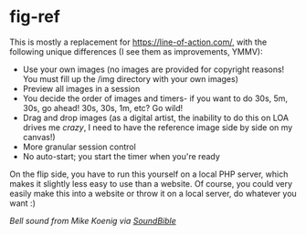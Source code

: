 # fig-ref
This is mostly a replacement for https://line-of-action.com/, with the following unique differences (I see them as improvements, YMMV):
* Use your own images (no images are provided for copyright reasons!  You must fill up the /img directory with your own images)
* Preview all images in a session
* You decide the order of images and timers- if you want to do 30s, 5m, 30s, go ahead! 30s, 30s, 1m, etc? Go wild! 
* Drag and drop images (as a digital artist, the inability to do this on LOA drives me *crazy*, I need to have the reference image side by side on my canvas!)
* More granular session control
* No auto-start; you start the timer when you're ready

On the flip side, you have to run this yourself on a local PHP server, which makes it slightly less easy to use than a website. Of course, you could very easily make this into a website or throw it on a local server, do whatever you want :) 

*Bell sound from Mike Koenig via [SoundBible](https://soundbible.com/1746-Ship-Bell.html)*

